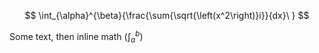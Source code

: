 $$
\int_{\alpha}^{\beta}{\frac{\sum{\sqrt{\left(x^2\right)}i}}{dx}\ }
$$

Some text, then inline math ($\int_a^b$)

